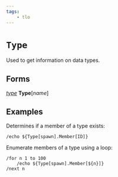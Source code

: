 ```yaml
---
tags:
    - tlo
---
```


# `Type`

Used to get information on data types.

## Forms

[_type_](../data-types/datatype-type.md) **Type**[_name_]

## Examples

Determines if a member of a type exists:

```
/echo ${Type[spawn].Member[ID]}
```

Enumerate members of a type using a loop:

```
/for n 1 to 100
    /echo ${Type[spawn].Member[${n}]}
/next n
```
